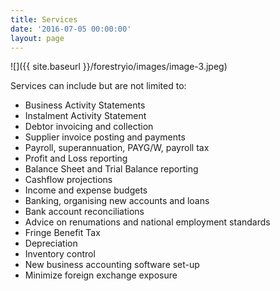 ```yaml
---
title: Services
date: '2016-07-05 00:00:00'
layout: page
---
```

![]({{ site.baseurl }}/forestryio/images/image-3.jpeg)

Services can include but are not limited to:

* Business Activity Statements
* Instalment Activity Statement
* Debtor invoicing and collection
* Supplier invoice posting and payments
* Payroll, superannuation, PAYG/W, payroll tax
* Profit and Loss reporting
* Balance Sheet and Trial Balance reporting
* Cashflow projections
* Income and expense budgets
* Banking, organising new accounts and loans
* Bank account reconciliations
* Advice on renumations and national employment standards
* Fringe Benefit Tax
* Depreciation
* Inventory control
* New business accounting software set-up
* Minimize foreign exchange exposure


